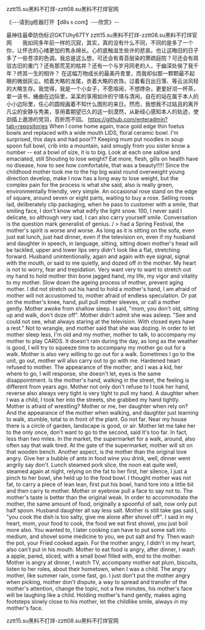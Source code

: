 zztt15.su黑料不打烊-zztt08.su黑料不打烊官网

《---请到g榄器打开【d8s⒏com】---欣赏》--

最神往最牵防伪标识GKTUhy67TY
zztt15.su黑料不打烊-zztt08.su黑料不打烊官网　　我如同多年前一样的沉寂，其实，真的没有什么不同，不同的是多了一个你，让怀古的心绪更加的隽永绵长。心的底触滋生些许的悲哀。也让这晦旧的日子多了一些苍凉的色调。我总是这么想，可还会有青苔层染的萧疏庭院？可还会有斑驳古旧的重门？还有那荒芜的枯井？还有一个与岁月同老的人，于幽深处侯了我千年？终其一生的相许？
在这幅万物成长的最美丹青里，而我却似那一颗颗最不起眼的微弱灰尘。梳着大略的龙尾，衣着大略的衣饰，过着看日出日落、等云淡风轻的大略生存。我觉得，我是一个小女子，不愿喧闹，不想搀杂，更爱好沏一杯茶，拿一该书，蜷曲在边际里，呆呆的享用如许的宁靖与清闲，自在的站在属于本人的小小边际里，任心的圆规画着不知什么图形的来日。然而，我想我不过姑且的离开凡尘的安静与秀美，享用着期望已久的这一刻漠然，从新经心感知本人的轨迹，使劲插上遨游的党羽，百折而不回。
https://github.com/enteradmin?tab=repositories
When I come home again, trace gold edge thin foetus bowls and replaced with a wide mouth LIDS, floral ceramic bowl.
I'm surprised, this days and had poor??
Keeping mum put noodles in soup spoon full bowl, crib into a mountain, said smugly from you sister know a number -- eat a bowl of size, it is to big.
Look at each one sallow and emaciated, still Shouting to lose weight?
Eat more, flesh, gills on health have no disease, how to see how comfortable, that was a beauty!!!!!
Since the childhood mother took me to the hip big waist round overweight young direction develop, make I now has a long way to lose weight, but the complex pain for the process is what she said, also is really green, environmentally friendly, very simple.
An occasional rose stand on the edge of square, around seven or eight parts, waiting to buy a rose.
Selling roses lad, deliberately clip packaging, when he pass to customer with a smile, that smiling face, I don't know what edify the light snow.
100, I never said I delicate, so although very sad, I can also carry yourself smile.
Conversation is the question mark generalist of genius.
/ > had a Spring Festival, the mother's spirit is worse and worse.
As long as it is sitting on the sofa, even just eat lunch, just had dinner, even if the television on, even if my husband and daughter in speech, in language, sitting, sitting down mother's head will be tackled, upper and lower lips very didn't look like a flat, stretching forward.
Husband unintentionally, again and again with eye signal, signal with the mouth, or said to me quietly, and dozed off in the mother.
My heart is not to worry, fear and trepidation.
Very want very to want to stretch out my hand to hold mother thin bone jagged hand, my life, my vigor and vitality to my mother.
Slow down the ageing process of mother, prevent aging mother.
I did not stretch out his hand to hold a mother's hand, I am afraid of mother will not accustomed to, mother afraid of endless speculation.
Or pat on the mother's knee, hand, pull pull mother sleeves, or call a mother gently.
Mother awoke from shallow sleep.
I said, "mom, you don't old, sitting up and walk, don't doze off".
Mother didn't admit she was asleep.
"See and could not see, what always staring at the television.
With closed eyes have a rest."
Not to wrangle, and mother said that she was dozing.
In order to let mother sleep less, I'm old and my mother, mother to talk, to accompany my mother to play CARDS.
It doesn't rain during the day, as long as the weather is good, I will try to squeeze time to accompany my mother go out for a walk.
Mother is also very willing to go out for a walk.
Sometimes I go to the unit, go out, mother will also carry out to go with me.
Hardened heart refused to mother.
The appearance of the mother, and I was a kid, her where to go, I will response, she doesn't let, eyes is the same disappointment.
Is the mother's hand, walking in the street, the feeling is different from years ago.
Mother not only don't refuse to I took her hand, reverse also always very tight is very tight to pull my hand.
A daughter when I was a child, I took her into the streets, she grabbed my hand tightly.
Mother is afraid of wrestling?
Mother or me, her daughter when rely on?
And the appearance of the mother when walking, and daughter just learning to walk, stumble, total to in front of the plant.
Go not far.
Near my house there is a circle of garden, landscape is good, or air.
Mother let me take her to the only once, don't want to go to the second, said it's too far.
In fact, less than two miles.
In the market, the supermarket for a walk, around, also often say that walk tired.
At the gate of the supermarket, mother will sit on that wooden bench.
Another aspect, is the mother than the original love angry.
Give her a bubble of ants in food wine you drink, well, dinner went angrily say don't.
Lunch steamed pork slice, the noon eat quite well, steamed again at night, relying on the fat to her first, her silence, I just a pinch to her bowl, she held up to the food bowl.
I thought mother was not fat, to carry a piece of lean lean, first put his bowl, hand tore into a little bit and then carry to mother.
Mother or eyebrow pull a face to say not to.
The mother's taste is better than the original weak.
In order to accommodate the mother, the same amount of food, originally a spoonful of salt, now only put half spoon.
Husband daughter all say less salt.
Mother is still take gas said I, "you cook the dish is too salty, give me alone after shovel off".
I said in my heart, mom, your food to cook, the food we eat first shovel, you just boil more also.
You wanted to, I later cooking can have to put some salt into medium, and shovel some medicine to you, we put salt and fry.
Then wash the pot, your Fried cooked again.
For the mother angry, I didn't in my heart, also can't put in his mouth.
Mother to eat food is angry, after dinner, I wash a apple, pared, sliced, with a small bowl filled with, end to the mother.
Mother is angry at dinner, I watch TV, accompany mother eat plum, biscuits, listen to her roles, about their hometown, when I was a child.
The angry mother, like summer rain, come fast, go.
I just don't put the mother angry when picking, mother don't dispute, a way to spread and transfer of the mother's attention, change the topic, not a few minutes, his mother's face will be laughing like a child.
Holding mother's hand gently, makes aging footsteps slowly close to his mother, let the childlike smile, always in my mother's face.




zztt15.su黑料不打烊-zztt08.su黑料不打烊官网
